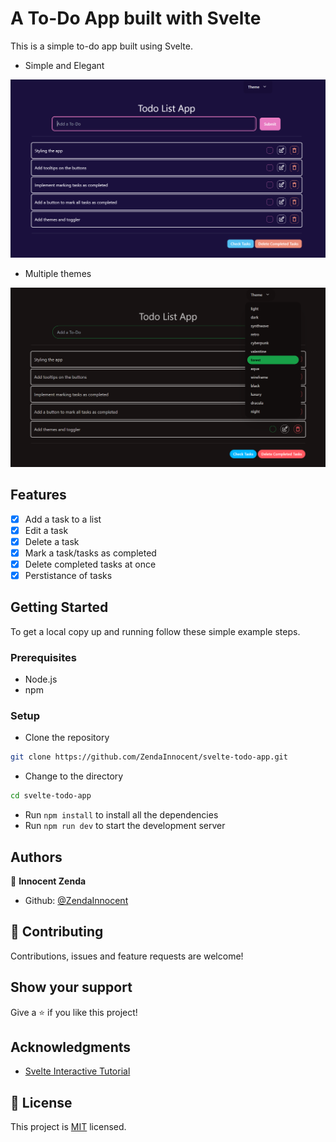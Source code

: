 # A To-Do App built with Svelte

This is a simple to-do app built using Svelte.

- Simple and Elegant

![Svelte Todo App](./src/assets/todo-app.png)

- Multiple themes

![themes to choose from](src/assets/themes.png)

## Features

- [x] Add a task to a list
- [x] Edit a task
- [x] Delete a task
- [x] Mark a task/tasks as completed
- [x] Delete completed tasks at once
- [x] Perstistance of tasks

## Getting Started

To get a local copy up and running follow these simple example steps.

### Prerequisites

- Node.js
- npm

### Setup

- Clone the repository

```bash
git clone https://github.com/ZendaInnocent/svelte-todo-app.git

```

- Change to the directory

```bash
cd svelte-todo-app
```

- Run `npm install` to install all the dependencies
- Run `npm run dev` to start the development server

## Authors

👤 **Innocent Zenda**

- Github: [@ZendaInnocent](https://github.com/ZendaInnocent)

## 🤝 Contributing

Contributions, issues and feature requests are welcome!

## Show your support

Give a ⭐️ if you like this project!

## Acknowledgments

- [Svelte Interactive Tutorial](https://learn.svelte.dev/tutorial/welcome-to-svelte)

## 📝 License

This project is [MIT](./LICENSE) licensed.
